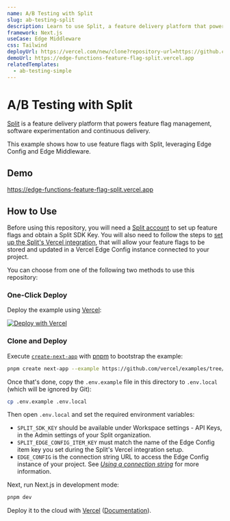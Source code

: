 ```yaml
---
name: A/B Testing with Split
slug: ab-testing-split
description: Learn to use Split, a feature delivery platform that powers feature flag management, software experimentation and continuous delivery.
framework: Next.js
useCase: Edge Middleware
css: Tailwind
deployUrl: https://vercel.com/new/clone?repository-url=https://github.com/vercel/examples/tree/main/edge-middleware/feature-flag-split&env=SPLIT_EDGE_CONFIG_ITEM_KEY,SPLIT_SDK_KEY&project-name=feature-flag-split&repository-name=feature-flag-split
demoUrl: https://edge-functions-feature-flag-split.vercel.app
relatedTemplates:
  - ab-testing-simple
---
```


# A/B Testing with Split

[Split](https://www.split.io/) is a feature delivery platform that powers feature flag management, software experimentation and continuous delivery.

This example shows how to use feature flags with Split, leveraging Edge Config and Edge Middleware.

## Demo

https://edge-functions-feature-flag-split.vercel.app

## How to Use

Before using this repository, you will need a [Split account](https://www.split.io/signup/) to set up feature flags and obtain a Split SDK Key. You will also need to follow the steps to [set up the Split's Vercel integration](https://help.split.io/hc/en-us/articles/16469873148173#set-up-the-splits-vercel-integration), that will allow your feature flags to be stored and updated in a Vercel Edge Config instance connected to your project.

You can choose from one of the following two methods to use this repository:

### One-Click Deploy

Deploy the example using [Vercel](https://vercel.com?utm_source=github&utm_medium=readme):

[![Deploy with Vercel](https://vercel.com/button)](https://vercel.com/new/clone?repository-url=https://github.com/vercel/examples/tree/main/edge-middleware/feature-flag-split&env=SPLIT_EDGE_CONFIG_ITEM_KEY,SPLIT_SDK_KEY&project-name=feature-flag-split&repository-name=feature-flag-split)

### Clone and Deploy

Execute [`create-next-app`](https://github.com/vercel/next.js/tree/canary/packages/create-next-app) with [pnpm](https://pnpm.io/installation) to bootstrap the example:

```bash
pnpm create next-app --example https://github.com/vercel/examples/tree/main/edge-middleware/feature-flag-split feature-flag-split
```

Once that's done, copy the `.env.example` file in this directory to `.env.local` (which will be ignored by Git):

```bash
cp .env.example .env.local
```

Then open `.env.local` and set the required environment variables:

- `SPLIT_SDK_KEY` should be available under Workspace settings - API Keys, in the Admin settings of your Split organization.
- `SPLIT_EDGE_CONFIG_ITEM_KEY` must match the name of the Edge Config item key you set during the Split's Vercel integration setup.
- `EDGE_CONFIG` is the connection string URL to access the Edge Config instance of your project. See [_Using a connection string_](https://vercel.com/docs/storage/edge-config/using-edge-config#using-a-connection-string) for more information.

Next, run Next.js in development mode:

```bash
pnpm dev
```

Deploy it to the cloud with [Vercel](https://vercel.com/new?utm_source=github&utm_medium=readme&utm_campaign=edge-middleware-eap) ([Documentation](https://nextjs.org/docs/deployment)).
